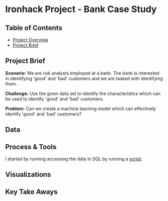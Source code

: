 # Ironhack Project - Bank Case Study

## Table of Contents
- [Project Overview](#Project-Overview)
- [Project Brief](#Project-Brief)


## Project Brief

**Scenario:** We are risk analysts employed at a bank. The bank is interested in identifying 'good' and 'bad' customers and we are tasked with identifying them.

**Challenge:** Use the given data set to identify the characteristics which can be used to identify 'good' and 'bad' customers.

**Problem:** Can we create a machine learning model which can effectively identify 'good' and 'bad' customers?

## Data


## Process & Tools

I started by running accessing the data in SQL by running a [script](#https://github.com/zachighton/example_layout/blob/main/bank_sql_dump_script.sql).

## Visualizations

## Key Take Aways
